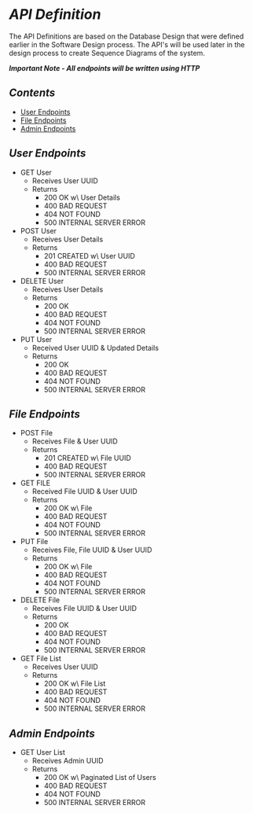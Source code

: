 # ___API Definition___
The API Definitions are based on the Database Design that were defined earlier in the Software Design process. The API's will be used later in the design process to create Sequence Diagrams of the system.

___**Important Note** - All endpoints will be written using HTTP___

## ___Contents___
- [User Endpoints](#user-endpoints)
- [File Endpoints](#file-endpoints)
- [Admin Endpoints](#admin-endpoints)

## ___User Endpoints___

- GET User
    - Receives User UUID
    - Returns
        - 200 OK w\ User Details
        - 400 BAD REQUEST
        - 404 NOT FOUND 
        - 500 INTERNAL SERVER ERROR
- POST User
    - Receives User Details
    - Returns
        - 201 CREATED w\ User UUID
        - 400 BAD REQUEST
        - 500 INTERNAL SERVER ERROR
- DELETE User
    - Receives User Details
    - Returns 
        - 200 OK
        - 400 BAD REQUEST
        - 404 NOT FOUND
        - 500 INTERNAL SERVER ERROR
- PUT User
    - Received User UUID & Updated Details
    - Returns
        - 200 OK
        - 400 BAD REQUEST
        - 404 NOT FOUND
        - 500 INTERNAL SERVER ERROR

## ___File Endpoints___
- POST File
    - Receives File & User UUID
    - Returns
        - 201 CREATED w\ File UUID
        - 400 BAD REQUEST
        - 500 INTERNAL SERVER ERROR
- GET FILE
    - Received File UUID & User UUID
    - Returns
        - 200 OK w\ File
        - 400 BAD REQUEST
        - 404 NOT FOUND
        - 500 INTERNAL SERVER ERROR
- PUT File
    - Receives File, File UUID & User UUID
    - Returns
        - 200 OK w\ File
        - 400 BAD REQUEST
        - 404 NOT FOUND
        - 500 INTERNAL SERVER ERROR
- DELETE File
    - Receives File UUID & User UUID
    - Returns
        - 200 OK
        - 400 BAD REQUEST
        - 404 NOT FOUND
        - 500 INTERNAL SERVER ERROR
- GET File List
    - Receives User UUID
    - Returns 
        - 200 OK w\ File List
        - 400 BAD REQUEST
        - 404 NOT FOUND
        - 500 INTERNAL SERVER ERROR

## ___Admin Endpoints___
- GET User List
    - Receives Admin UUID
    - Returns
        - 200 OK w\ Paginated List of Users
        - 400 BAD REQUEST
        - 404 NOT FOUND
        - 500 INTERNAL SERVER ERROR


